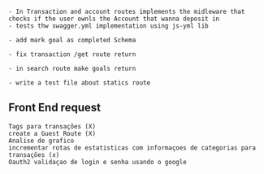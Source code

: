    
    - In Transaction and account routes implements the midleware that checks if the user ownls the Account that wanna deposit in 
    - tests thw swagger.yml implementation using js-yml lib

    - add mark goal as completed Schema

    - fix transaction /get route return

    - in search route make goals return 

    - write a test file about statics route

## Front End request

    Tags para transações (X)
    create a Guest Route (X)
    Analise de grafico
    incrementar rotas de estatisticas com informaçoes de categorias para transações (x)
    Oauth2 validaçao de login e senha usando o google 

